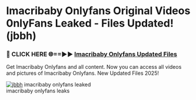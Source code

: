# Imacribaby Onlyfans Original Videos 0nlyFans Leaked - Files Updated! (jbbh)

<h3>🔴 CLICK HERE 🌐==►► <a href="https://tinyurl.com/2wckxsce" rel="nofollow">Imacribaby Onlyfans Updated Files</a></h3>

Get Imacribaby Onlyfans and all content. Now you can access all videos and pictures of Imacribaby Onlyfans. New Updated Files 2025!

[![jbbh](https://i.imgur.com/AFduVYN.gif)](https://tinyurl.com/2wckxsce)
imacribaby onlyfans leaked<br>
imacribaby onlyfans leaks